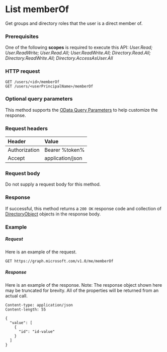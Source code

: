 # List memberOf

Get groups and directory roles that the user is a direct member of. 
### Prerequisites
One of the following **scopes** is required to execute this API: 
*User.Read; User.ReadWrite; User.Read.All; User.ReadWrite.All; Directory.Read.All; Directory.ReadWrite.All; Directory.AccessAsUser.All*
### HTTP request
<!-- { "blockType": "ignored" } -->
```http
GET /users/<id>/memberOf
GET /users/<userPrincipalName>/memberOf
```
### Optional query parameters
This method supports the [OData Query Parameters](http://graph.microsoft.io/docs/overview/query_parameters) to help customize the response.
### Request headers
| Header       | Value |
|:---------------|:--------|
| Authorization  | Bearer %token%  |
| Accept  | application/json|

### Request body
Do not supply a request body for this method.
### Response
If successful, this method returns a `200 OK` response code and collection of [DirectoryObject](../resources/directoryobject.md) objects in the response body.
### Example
##### Request
Here is an example of the request.
<!-- {
  "blockType": "request",
  "name": "get_memberof"
}-->
```http
GET https://graph.microsoft.com/v1.0/me/memberOf
```
##### Response
Here is an example of the response. Note: The response object shown here may be truncated for brevity. All of the properties will be returned from an actual call.
<!-- {
  "blockType": "response",
  "truncated": true,
  "@odata.type": "microsoft.graph.directoryobject",
  "isCollection": true
} -->
```http
Content-type: application/json
Content-length: 55

{
  "value": [
    {
      "id": "id-value"
    }
  ]
}
```

<!-- uuid: 8fcb5dbc-d5aa-4681-8e31-b001d5168d79
2015-10-25 14:57:30 UTC -->
<!-- {
  "type": "#page.annotation",
  "description": "List memberOf",
  "keywords": "",
  "section": "documentation",
  "tocPath": ""
}-->